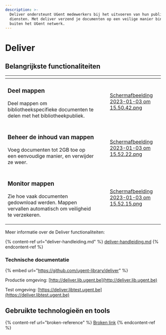 ```yaml
---
description: >-
  Deliver ondersteunt UGent medewerkers bij het uitvoeren van hun publieke
  diensten. Met deliver verzend je documenten op een veilige manier binnen en
  buiten het UGent netwerk.
---
```


# Deliver

## Belangrijkste functionaliteiten

<table data-view="cards"><thead><tr><th></th><th></th><th></th><th data-hidden data-card-cover data-type="files"></th></tr></thead><tbody><tr><td><h3>Deel mappen</h3><p>Deel mappen om bibliotheekspecifieke documenten te delen met het bibliotheekpubliek.</p></td><td></td><td></td><td><a href="../../.gitbook/assets/Scherm­afbeelding 2023-01-03 om 15.50.42.png">Scherm­afbeelding 2023-01-03 om 15.50.42.png</a></td></tr><tr><td><h3>Beheer de inhoud van mappen</h3><p>Voeg documenten tot 2GB toe op een eenvoudige manier, en verwijder ze weer.</p></td><td></td><td></td><td><a href="../../.gitbook/assets/Scherm­afbeelding 2023-01-03 om 15.52.22.png">Scherm­afbeelding 2023-01-03 om 15.52.22.png</a></td></tr><tr><td><h3>Monitor mappen</h3><p>Zie hoe vaak documenten gedownload werden. Mappen vervallen automatisch om veiligheid te verzekeren.</p></td><td></td><td></td><td><a href="../../.gitbook/assets/Scherm­afbeelding 2023-01-03 om 15.52.15.png">Scherm­afbeelding 2023-01-03 om 15.52.15.png</a></td></tr></tbody></table>

Meer informatie over de Deliver functionaliteiten:

{% content-ref url="deliver-handleiding.md" %}
[deliver-handleiding.md](deliver-handleiding.md)
{% endcontent-ref %}

### Technische documentatie

{% embed url="https://github.com/ugent-library/deliver" %}

Productie omgeving: [http://deliver.lib.ugent.be](http://deliver.lib.ugent.be)

Test omgeving: [https://deliver.libtest.ugent.be](https://deliver.libtest.ugent.be)

## Gebruikte technologieën en tools

{% content-ref url="broken-reference" %}
[Broken link](broken-reference)
{% endcontent-ref %}

